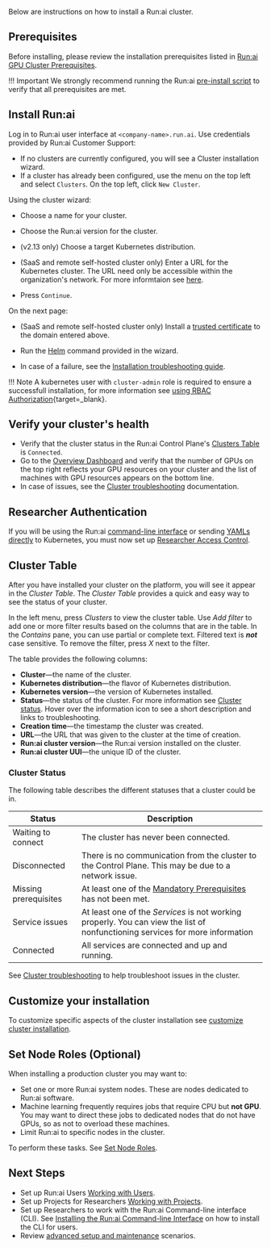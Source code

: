 Below are instructions on how to install a Run:ai cluster.

## Prerequisites
Before installing, please review the installation prerequisites listed in [Run:ai GPU Cluster Prerequisites](cluster-prerequisites.md).

!!! Important
    We strongly recommend running the Run:ai [pre-install script](cluster-prerequisites.md#pre-install-script) to verify that all prerequisites are met. 

## Install Run:ai

Log in to Run:ai user interface at `<company-name>.run.ai`. Use credentials provided by Run:ai Customer Support:

* If no clusters are currently configured, you will see a Cluster installation wizard.
* If a cluster has already been configured, use the menu on the top left and select `Clusters`. On the top left, click `New Cluster`.

Using the cluster wizard:

* Choose a name for your cluster.
* Choose the Run:ai version for the cluster.
* (v2.13 only) Choose a target Kubernetes distribution.

* (SaaS and remote self-hosted cluster only) Enter a URL for the Kubernetes cluster. The URL need only be accessible within the organization's network. For more informtaion see [here](cluster-prerequisites.md#cluster-url).
* Press `Continue`.

On the next page:

* (SaaS and remote self-hosted cluster only) Install a [trusted certificate](cluster-prerequisites.md#cluster-url) to the domain entered above.

* Run the [Helm](https://helm.sh/docs/intro/install/) command provided in the wizard.
* In case of a failure, see the [Installation troubleshooting guide](../../troubleshooting/troubleshooting.md#installation).

!!! Note
    A kubernetes user with `cluster-admin` role is required to ensure a successfull installation, for more information see [using RBAC Authorization](https://kubernetes.io/docs/reference/access-authn-authz/rbac/){target=_blank}.

## Verify your cluster's health

* Verify that the cluster status in the Run:ai Control Plane's [Clusters Table](#cluster-table) is `Connected`.
* Go to the [Overview Dashboard](../../performance/dashboard-analysis.md#gpucpu-overview-dashboard-new-and-legacy) and verify that the number of GPUs on the top right reflects your GPU resources on your cluster and the list of machines with GPU resources appears on the bottom line.
* In case of issues, see the [Cluster troubleshooting](../config/clusters.md#troubleshooting) documentation.

## Researcher Authentication

If you will be using the Run:ai [command-line interface](../../researcher-setup/cli-install.md) or sending [YAMLs directly](../../../developer/cluster-api/submit-yaml.md) to Kubernetes, you must now set up [Researcher Access Control](../../authentication/researcher-authentication.md).

## Cluster Table

After you have installed your cluster on the platform, you will see it appear in the *Cluster Table*. The *Cluster Table* provides a quick and easy way to see the status of your cluster.

In the left menu, press *Clusters* to view the cluster table. Use *Add filter* to add one or more filter results based on the columns that are in the table. In the *Contains* pane, you can use partial or complete text. Filtered text is ***not*** case sensitive. To remove the filter, press *X* next to the filter.

The table provides the following columns:

* **Cluster**&mdash;the name of the cluster.
* **Kubernetes distribution**&mdash;the flavor of Kubernetes distribution.
* **Kubernetes version**&mdash;the version of Kubernetes installed.
* **Status**&mdash;the status of the cluster. For more information see [Cluster status](#cluster-status). Hover over the information icon to see a short description and links to troubleshooting.
* **Creation time**&mdash;the timestamp the cluster was created.
* **URL**&mdash;the URL that was given to the cluster at the time of creation.
* **Run:ai cluster version**&mdash;the Run:ai version installed on the cluster.
* **Run:ai cluster UUI**&mdash;the unique ID of the cluster.

### Cluster Status

The following table describes the different statuses that a cluster could be in.

| Status | Description |
| -- | -- |
| Waiting to connect | The cluster has never been connected. |
| Disconnected | There is no communication from the cluster to the Control Plane. This may be due to a network issue. |
| Missing prerequisites | At least one of the [Mandatory Prerequisites](cluster-prerequisites.md#prerequisites-in-a-nutshell) has not been met. |
| Service issues | At least one of the *Services* is not working properly. You can view the list of nonfunctioning services for more information |
| Connected | All services are connected and up and running. |

See [Cluster troubleshooting](../config/clusters.md#troubleshooting) to help troubleshoot issues in the cluster.

## Customize your installation

To customize specific aspects of the cluster installation see [customize cluster installation](customize-cluster-install.md).

## Set Node Roles (Optional)

When installing a production cluster you may want to:

* Set one or more Run:ai system nodes. These are nodes dedicated to Run:ai software.
* Machine learning frequently requires jobs that require CPU but **not GPU**. You may want to direct these jobs to dedicated nodes that do not have GPUs, so as not to overload these machines.
* Limit Run:ai to specific nodes in the cluster.

To perform these tasks. See [Set Node Roles](../config/node-roles.md).

## Next Steps

* Set up Run:ai Users [Working with Users](../../authentication/users.md).
* Set up Projects for Researchers [Working with Projects](../../../platform-admin/aiinitiatives/org/projects.md).
* Set up Researchers to work with the Run:ai Command-line interface (CLI). See  [Installing the Run:ai Command-line Interface](../../researcher-setup/cli-install.md) on how to install the CLI for users.
* Review [advanced setup and maintenance](../config/overview.md) scenarios.
